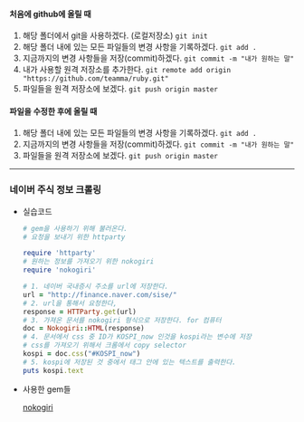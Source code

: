 #### 처음에 github에 올릴 때
1. 해당 폴더에서 git을 사용하겠다. (로컬저장소)
  `git init`
2. 해당 폴더 내에 있는 모든 파일들의 변경 사항을 기록하겠다.
  `git add .`
3. 지금까지의 변경 사항들을 저장(commit)하겠다.
  `git commit -m "내가 원하는 말"`
4. 내가 사용할 원격 저장소를 추가한다.
  `git remote add origin "https://github.com/teamma/ruby.git"`
5. 파일들을 원격 저장소에 보겠다.
  `git push origin master`

#### 파일을 수정한 후에 올릴 때
1. 해당 폴더 내에 있는 모든 파일들의 변경 사항을 기록하겠다.
  `git add .`
2. 지금까지의 변경 사항들을 저장(commit)하겠다.
  `git commit -m "내가 원하는 말"`
3. 파일들을 원격 저장소에 보겠다.
  `git push origin master`

---

### 네이버 주식 정보 크롤링

- 실습코드

  ```ruby
  # gem을 사용하기 위해 불러온다.
  # 요청을 보내기 위한 httparty

  require 'httparty'
  # 원하는 정보를 가져오기 위한 nokogiri
  require 'nokogiri'

  # 1. 네이버 국내증시 주소를 url에 저장한다.
  url = "http://finance.naver.com/sise/"
  # 2. url을 통해서 요청한다,
  response = HTTParty.get(url)
  # 3. 가져온 문서를 nokogiri 형식으로 저장한다. for 컴퓨터
  doc = Nokogiri::HTML(response)
  # 4. 문서에서 css 중 ID가 KOSPI_now 인것을 kospi라는 변수에 저장
  # css를 가져오기 위해서 크롬에서 copy selector
  kospi = doc.css("#KOSPI_now")
  # 5. kospi에 저장된 것 중에서 태그 안에 있는 텍스트를 출력한다.
  puts kospi.text
  ```

- 사용한 gem들

  [nokogiri](https://github.com/sparklemotion/nokogiri)

  ​
